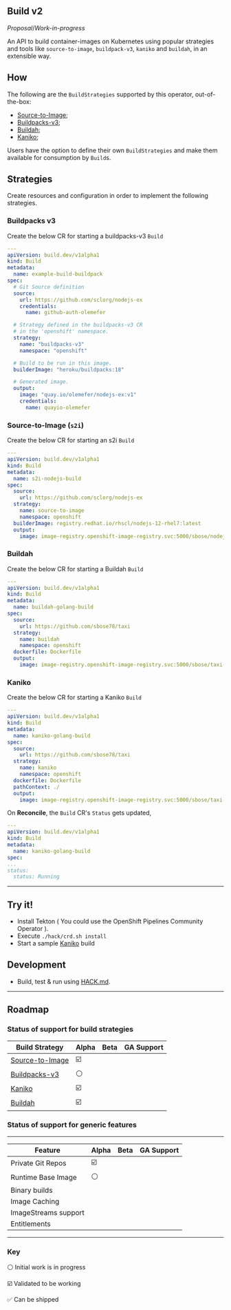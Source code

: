 ## Build v2

*Proposal*/*Work-in-progress*

An API to build container-images on Kubernetes using popular strategies and tools like
`source-to-image`, `buildpack-v3`, `kaniko` and `buildah`, in an extensible way.

## How

The following are the `BuildStrategies` supported by this operator, out-of-the-box:

* [Source-to-Image](samples/buildstrategy/source-to-image/README.md);
* [Buildpacks-v3](samples/buildstrategy/buildpacks-v3/README.md);
* [Buildah](samples/buildstrategy/buildah/README.md);
* [Kaniko](samples/buildstrategy/kaniko/README.md);

Users have the option to define their own `BuildStrategies` and make them available for consumption
by `Build`s.

## Strategies

Create resources and configuration in order to implement the following strategies.

### Buildpacks v3

Create the below CR for starting a buildpacks-v3 `Build`

```yml
---
apiVersion: build.dev/v1alpha1
kind: Build
metadata:
  name: example-build-buildpack
spec:
  # Git Source definition
  source:
    url: https://github.com/sclorg/nodejs-ex
    credentials:
      name: github-auth-olemefer

  # Strategy defined in the buildpacks-v3 CR 
  # in the 'openshift' namespace.
  strategy: 
    name: "buildpacks-v3"
    namespace: "openshift"

  # Build to be run in this image.
  builderImage: "heroku/buildpacks:18"

  # Generated image.
  output:
    image: "quay.io/olemefer/nodejs-ex:v1"
    credentials:
      name: quayio-olemefer
```

### Source-to-Image (`s2i`)

Create the below CR for starting an s2i `Build`

```yml
---
apiVersion: build.dev/v1alpha1
kind: Build
metadata:
  name: s2i-nodejs-build
spec:
  source:
    url: https://github.com/sclorg/nodejs-ex
  strategy:
    name: source-to-image
    namespace: openshift
  builderImage: registry.redhat.io/rhscl/nodejs-12-rhel7:latest
  output:
    image: image-registry.openshift-image-registry.svc:5000/sbose/nodejs-ex

```

### Buildah

Create the below CR for starting a Buildah `Build`

```yml
---
apiVersion: build.dev/v1alpha1
kind: Build
metadata:
  name: buildah-golang-build
spec:
  source:
    url: https://github.com/sbose78/taxi
  strategy:
    name: buildah
    namespace: openshift
  dockerfile: Dockerfile
  output:
    image: image-registry.openshift-image-registry.svc:5000/sbose/taxi-app
```

### Kaniko

Create the below CR for starting a Kaniko `Build`

```yml
---
apiVersion: build.dev/v1alpha1
kind: Build
metadata:
  name: kaniko-golang-build
spec:
  source:
    url: https://github.com/sbose78/taxi
  strategy:
    name: kaniko
    namespace: openshift
  dockerfile: Dockerfile
  pathContext: ./
  output:
    image: image-registry.openshift-image-registry.svc:5000/sbose/taxi-app
```

On **Reconcile**, the `Build` CR's `Status` gets updated,

```yml
---
apiVersion: build.dev/v1alpha1
kind: Build
metadata:
  name: kaniko-golang-build
spec:
...
status:
  status: Running
```

----


## Try it!

- Install Tekton ( You could use the OpenShift Pipelines Community Operator ).
- Execute `./hack/crd.sh install`
- Start a sample [Kaniko](samples/build/build_kaniko_cr.yaml) build

## Development

*  Build, test & run using [HACK.md](HACK.md).

----


## Roadmap


### Status of support for build strategies

| Build Strategy  | Alpha | Beta | GA Support
| ------------- | ------------- | ------------- | ------------- |
| [Source-to-Image](samples/buildstrategy/buildstrategy_source-to-image_cr.yaml)  | ☑️ |
| [Buildpacks-v3](samples/buildstrategy/buildstrategy_buildpacks-v3-cr.yaml)  | ⚪️ |
| [Kaniko](samples/buildstrategy/buildstrategy_kaniko_cr.yaml)  | ☑️ |
| [Buildah](samples/buildstrategy/buildstrategy_buildah_cr.yaml)  | ☑️  |


### Status of support for generic features

------

| Feature  | Alpha | Beta | GA Support
| ------------- | ------------- | ------------- | ------------- |
| Private Git Repos  | ☑️ |  |
| Runtime Base Image  | ⚪️ |  |
| Binary builds  |  | |
| Image Caching  |  |  |
| ImageStreams support  |  | |
| Entitlements  |  | |


------

### Key

⚪️  Initial work is in progress

☑️ Validated to be working

✅ Can be shipped

